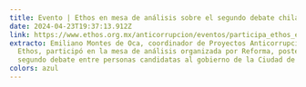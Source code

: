 ```yaml
---
title: Evento | Ethos en mesa de análisis sobre el segundo debate chilango
date: 2024-04-23T19:37:13.912Z
link: https://www.ethos.org.mx/anticorrupcion/eventos/participa_ethos_en_mesa_de_analisis_sobre_el_segundo_debate_a_la_jefatura_de_gobierno_de_la_ciudad_de_mexico
extracto: Emiliano Montes de Oca, coordinador de Proyectos Anticorrupción en
  Ethos, participó en la mesa de análisis organizada por Reforma, posterior al
  segundo debate entre personas candidatas al gobierno de la Ciudad de México.
colors: azul
---
```

